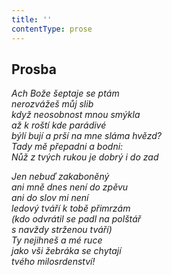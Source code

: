 ```yaml
---
title: ''
contentType: prose
---
```


## Prosba

_Ach Bože šeptaje se ptám  
nerozvážeš můj slib  
když neosobnost mnou smýkla  
až k roští kde parádivé  
býlí bují a prší na mne sláma hvězd?  
Tady mě přepadni a bodni:  
Nůž z tvých rukou je dobrý i do zad_

_Jen nebuď zakaboněný  
ani mně dnes není do zpěvu  
ani do slov mi není  
ledový tváří k tobě přimrzám  
(kdo odvrátil se padl na polštář  
s navždy strženou tváří)  
Ty nejihneš a mé ruce  
jako vši žebráka se chytají  
tvého milosrdenství!_
